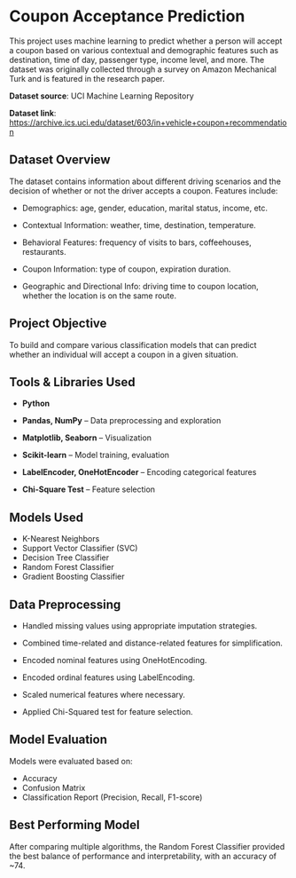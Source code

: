 
# **Coupon Acceptance Prediction**

This project uses machine learning to predict whether a person will accept a coupon based on various contextual and demographic features such as destination, time of day, passenger type, income level, and more. The dataset was originally collected through a survey on Amazon Mechanical Turk and is featured in the research paper.


**Dataset source**: UCI Machine Learning Repository

**Dataset link**: https://archive.ics.uci.edu/dataset/603/in+vehicle+coupon+recommendation

## Dataset Overview

The dataset contains information about different driving scenarios and the decision of whether or not the driver accepts a coupon. Features include:

- Demographics: age, gender, education, marital status, income, etc.

- Contextual Information: weather, time, destination, temperature.

- Behavioral Features: frequency of visits to bars, coffeehouses, restaurants.

- Coupon Information: type of coupon, expiration duration.

- Geographic and Directional Info: driving time to coupon   location, whether the location is on the same route.

## Project Objective
To build and compare various classification models that can predict whether an individual will accept a coupon in a given situation.

## Tools & Libraries Used

- **Python**

- **Pandas, NumPy** – Data preprocessing and exploration

- **Matplotlib, Seaborn** – Visualization

- **Scikit-learn** – Model training, evaluation

- **LabelEncoder, OneHotEncoder** – Encoding categorical features

- **Chi-Square Test** – Feature selection

## Models Used
- K-Nearest Neighbors
- Support Vector Classifier (SVC)
- Decision Tree Classifier
- Random Forest Classifier
- Gradient Boosting Classifier

## Data Preprocessing
- Handled missing values using appropriate imputation strategies.

- Combined time-related and distance-related features for   simplification.

- Encoded nominal features using OneHotEncoding.

- Encoded ordinal features using LabelEncoding.

- Scaled numerical features where necessary.

- Applied Chi-Squared test for feature selection.

## Model Evaluation
Models were evaluated based on:
- Accuracy
- Confusion Matrix
- Classification Report (Precision, Recall, F1-score)

##  Best Performing Model
After comparing multiple algorithms, the Random Forest Classifier provided the best balance of performance and interpretability, with an accuracy of ~74.
